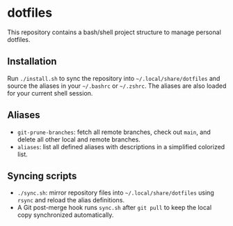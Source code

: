 # dotfiles

This repository contains a bash/shell project structure to manage personal dotfiles.

## Installation
Run `./install.sh` to sync the repository into `~/.local/share/dotfiles` and source the aliases in your `~/.bashrc` or `~/.zshrc`. The aliases are also loaded for your current shell session.

## Aliases
- `git-prune-branches`: fetch all remote branches, check out `main`, and delete all other local and remote branches.
- `aliases`: list all defined aliases with descriptions in a simplified colorized list.

## Syncing scripts
- `./sync.sh`: mirror repository files into `~/.local/share/dotfiles` using `rsync` and reload the alias definitions.
- A Git post-merge hook runs `sync.sh` after `git pull` to keep the local copy synchronized automatically.
